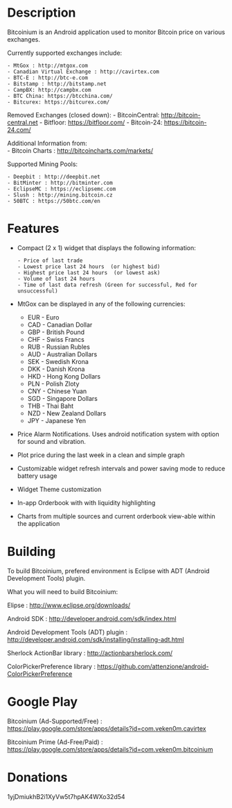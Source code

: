 Description
===============
Bitcoinium is an Android application used to monitor Bitcoin price on various exchanges. 

Currently supported exchanges include:

	- MtGox : http://mtgox.com
	- Canadian Virtual Exchange : http://cavirtex.com
	- BTC-E	: http://btc-e.com
	- Bitstamp : http://bitstamp.net
	- CampBX: http://campbx.com
	- BTC China: https://btcchina.com/
	- Bitcurex: https://bitcurex.com/
	
Removed Exchanges (closed down):
	- BitcoinCentral: http://bitcoin-central.net
	- Bitfloor: https://bitfloor.com/
	- Bitcoin-24: https://bitcoin-24.com/
		
Additional Information from:	
	- Bitcoin Charts			: http://bitcoincharts.com/markets/

Supported Mining Pools:

	- Deepbit : http://deepbit.net
	- BitMinter : http://bitminter.com
	- EclipseMC : https://eclipsemc.com
	- Slush : http://mining.bitcoin.cz
	- 50BTC : https://50btc.com/en

Features
===============
- Compact (2 x 1) widget that displays the following information:
 
      - Price of last trade
      - Lowest price last 24 hours  (or highest bid)
      - Highest price last 24 hours  (or lowest ask)
      - Volume of last 24 hours
      - Time of last data refresh (Green for successful, Red for unsuccessful)
      
- MtGox can be displayed in any of the following currencies:
	- EUR - Euro
	- CAD - Canadian Dollar
	- GBP - British Pound
	- CHF - Swiss Francs
	- RUB - Russian Rubles
	- AUD - Australian Dollars
	- SEK - Swedish Krona
	- DKK - Danish Krona
	- HKD - Hong Kong Dollars
	- PLN - Polish Zloty
	- CNY - Chinese Yuan
	- SGD - Singapore Dollars
	- THB - Thai Baht
	- NZD - New Zealand Dollars
	- JPY - Japanese Yen

- Price Alarm Notifications. Uses android notification system with option for sound and vibration.
- Plot price during the last week in a clean and simple graph
- Customizable widget refresh intervals and power saving mode to reduce battery usage
- Widget Theme customization
- In-app Orderbook with with liquidity highlighting
- Charts from multiple sources and current orderbook view-able within the application

Building
===============
To build Bitcoinium, prefered environment is Eclipse with ADT (Android Development Tools) plugin. 

What you will need to build Bitcoinium:

Elipse									: http://www.eclipse.org/downloads/

Android SDK								: http://developer.android.com/sdk/index.html

Android Development Tools (ADT) plugin	: http://developer.android.com/sdk/installing/installing-adt.html

Sherlock ActionBar library				: http://actionbarsherlock.com/

ColorPickerPreference library				: https://github.com/attenzione/android-ColorPickerPreference


Google Play
===============
Bitcoinium (Ad-Supported/Free)	: https://play.google.com/store/apps/details?id=com.veken0m.cavirtex

Bitcoinium Prime (Ad-Free/Paid)	: https://play.google.com/store/apps/details?id=com.veken0m.bitcoinium


Donations
===============
1yjDmiukhB2i1XyVw5t7hpAK4WXo32d54
